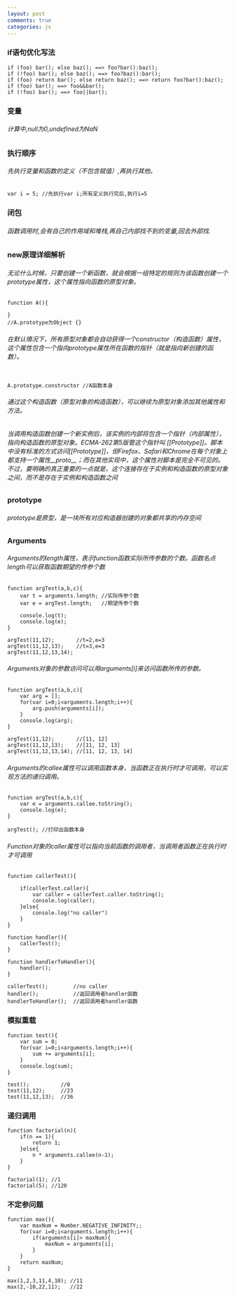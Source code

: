 ```yaml
---
layout: post
comments: true
categories: js
---
```


### if语句优化写法

```
if (foo) bar(); else baz(); ==> foo?bar():baz();
if (!foo) bar(); else baz(); ==> foo?baz():bar();
if (foo) return bar(); else return baz(); ==> return foo?bar():baz();
if (foo) bar(); ==> foo&&bar();
if (!foo) bar(); ==> foo||bar();
```

### 变量

###### 计算中,null为0,undefined为NaN

### 执行顺序

###### 先执行变量和函数的定义（不包含赋值）,再执行其他。

```
var i = 5; //先执行var i;所有定义执行完后,执行i=5
```

### 闭包

###### 函数调用时,会有自己的作用域和堆栈,再自己内部找不到的变量,回去外部找.

### new原理详细解析

###### 无论什么时候，只要创建一个新函数，就会根据一组特定的规则为该函数创建一个prototype属性，这个属性指向函数的原型对象。

```
function A(){
   
}
//A.prototype为Object {}

```

###### 在默认情况下，所有原型对象都会自动获得一个constructor（构造函数）属性，这个属性包含一个指向prototype属性所在函数的指针（就是指向新创建的函数）。

```

A.prototype.constructor //A函数本身

```

###### 通过这个构造函数（原型对象的构造函数），可以继续为原型对象添加其他属性和方法。

###### 当调用构造函数创建一个新实例后，该实例的内部将包含一个指针（内部属性），指向构造函数的原型对象。ECMA-262第5版管这个指针叫 [[Prototype]]。脚本中没有标准的方式访问[[Prototype]]，但Firefox、Safari和Chrome在每个对象上都支持一个属性__proto__；而在其他实现中，这个属性对脚本是完全不可见的。不过，要明确的真正重要的一点就是，这个连接存在于实例和构造函数的原型对象之间，而不是存在于实例和构造函数之间

### prototype

###### prototype是原型，是一块所有对应构造器创建的对象都共享的内存空间

### Arguments

###### Arguments的length属性，表示function函数实际所传参数的个数。函数名点length可以获取函数期望的传参个数

```
function argTest(a,b,c){
	var t = arguments.length; //实际传参个数
	var e = argTest.length;   //期望传参个数

	console.log(t);
	console.log(e);
}

argTest(11,12);       //t=2,e=3
argTest(11,12,13);    //t=3,e=3
argTest(11,12,13,14);
```

###### Arguments对象的参数访问可以用arguments[i]来访问函数所传的参数。

```
function argTest(a,b,c){
	var arg = [];
	for(var i=0;i<arguments.length;i++){
		arg.push(arguments[i]);
	}
	console.log(arg);
}

argTest(11,12);       //[11, 12]
argTest(11,12,13);    //[11, 12, 13]
argTest(11,12,13,14); //[11, 12, 13, 14]
```

###### Arguments的callee属性可以调用函数本身，当函数正在执行时才可调用，可以实现方法的递归调用。

```
function argTest(a,b,c){
	var e = arguments.callee.toString();
	console.log(e);
}

argTest(); //打印出函数本身
```

###### Function对象的caller属性可以指向当前函数的调用者，当调用者函数正在执行时才可调用

```
function callerTest(){

	if(callerTest.caller){
		var caller = callerTest.caller.toString();
		console.log(caller);
	}else{
		console.log("no caller")
	}
}

function handler(){
	callerTest();
}

function handlerToHandler(){
	handler();
}

callerTest();        //no caller
handler();           //返回调用者handler函数
handlerToHandler();  //返回调用者handler函数
```

### 模拟重载

```
function test(){
	var sum = 0;
	for(var i=0;i<arguments.length;i++){
		sum += arguments[i];
	}
	console.log(sum);
}

test();          //0
test(11,12);     //23
test(11,12,13);  //36
```

### 递归调用

```
function factorial(n){
	if(n == 1){
		return 1;
	}else{
		n * arguments.callee(n-1);
	}
}

factorial(1); //1
factorial(5); //120
```

### 不定参问题

```
function max(){
	var maxNum = Number.NEGATIVE_INFINITY;;
	for(var i=0;i<arguments.length;i++){
		if(arguments[i]> maxNum){
			maxNum = arguments[i];
		}
	}
	return maxNum;
}

max(1,2,3,11,4,10); //11
max(2,-10,22,11);   //22
```
